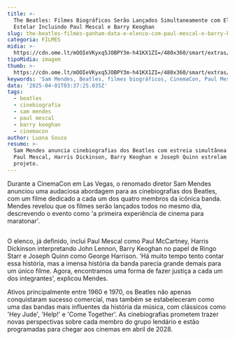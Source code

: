 ```yaml
---
title: >-
  The Beatles: Filmes Biográficos Serão Lançados Simultaneamente com Elenco
  Estelar Incluindo Paul Mescal e Barry Keoghan
slug: the-beatles-filmes-ganham-data-e-elenco-com-paul-mescal-e-barry-keoghan
categoria: FILMES
midia: >-
  https://cdn.ome.lt/mOOIeVKyxq5JOBPY3m-h41KX1ZI=/480x360/smart/extras/conteudos/beatles-cinebiografia-elenco.png
tipoMidia: imagem
thumb: >-
  https://cdn.ome.lt/mOOIeVKyxq5JOBPY3m-h41KX1ZI=/480x360/smart/extras/conteudos/beatles-cinebiografia-elenco.png
keywords: 'Sam Mendes, Beatles, filmes biográficos, CinemaCon, Paul Mescal, Barry Keoghan'
data: '2025-04-01T03:37:25.035Z'
tags:
  - beatles
  - cinebiografia
  - sam mendes
  - paul mescal
  - barry keoghan
  - cinemacon
author: Luana Souza
resumo: >-
  Sam Mendes anuncia cinebiografias dos Beatles com estreia simultânea em 2028.
  Paul Mescal, Harris Dickinson, Barry Keoghan e Joseph Quinn estrelam o
  projeto.
---
```


Durante a CinemaCon em Las Vegas, o renomado diretor Sam Mendes anunciou uma audaciosa abordagem para as cinebiografias dos Beatles, com um filme dedicado a cada um dos quatro membros da icônica banda. Mendes revelou que os filmes serão lançados todos no mesmo dia, descrevendo o evento como 'a primeira experiência de cinema para maratonar'.

![Imagem da notícia](data:image/png;base64,iVBORw0KGgoAAAANSUhEUgAAAAEAAAABCAQAAAC1HAwCAAAAC0lEQVR42mNkYAAAAAYAAjCB0C8AAAAASUVORK5CYII=)

O elenco, já definido, inclui Paul Mescal como Paul McCartney, Harris Dickinson interpretando John Lennon, Barry Keoghan no papel de Ringo Starr e Joseph Quinn como George Harrison. 'Há muito tempo tento contar essa história, mas a imensa história da banda parecia grande demais para um único filme. Agora, encontramos uma forma de fazer justiça a cada um dos integrantes', explicou Mendes.

Ativos principalmente entre 1960 e 1970, os Beatles não apenas conquistaram sucesso comercial, mas também se estabeleceram como uma das bandas mais influentes da história da música, com clássicos como 'Hey Jude', 'Help!' e 'Come Together'. As cinebiografias prometem trazer novas perspectivas sobre cada membro do grupo lendário e estão programadas para chegar aos cinemas em abril de 2028.
